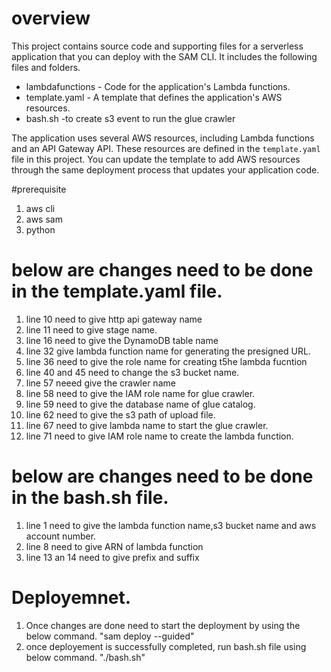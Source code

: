 # overview

This project contains source code and supporting files for a serverless application that you can deploy with the SAM CLI. It includes the following files and folders.

- lambdafunctions - Code for the application's Lambda functions.
- template.yaml - A template that defines the application's AWS resources.
- bash.sh -to create s3 event to run the glue crawler

The application uses several AWS resources, including Lambda functions and an API Gateway API. These resources are defined in the `template.yaml` file in this project. You can update the template to add AWS resources through the same deployment process that updates your application code.


#prerequisite
1. aws cli
2. aws sam
3. python

# below are changes need to be done in the template.yaml file.
1. line 10 need to give http api gateway name
2. line 11 need to give stage name.
3. line 16 need to give the DynamoDB table name
4. line 32 give lambda function name for generating the presigned URL.
5. line 36 need to give the role name for creating t5he lambda fucntion
6. line 40 and 45 need to change the s3 bucket name.
7. line 57 neeed give the crawler name 
8. line 58 need to give the IAM role name for glue crawler.
9. line 59 need to give the database name of glue catalog.
10. line 62 need to give the s3 path of upload file.
11. line 67  need to give lambda name to start the glue crawler.
12. line 71 need to give IAM role name to create the lambda function.

# below are changes need to be done in the bash.sh file.

1. line 1 need to give the lambda function name,s3 bucket name and aws account number.
2. line 8 need to give ARN of lambda function
3. line 13 an 14 need to give prefix and suffix

# Deployemnet.
1. Once changes are done need to start the deployment by using the below command.
      "sam deploy --guided"
2. once deployement is successfully completed, run bash.sh file using below command.
      "./bash.sh"

